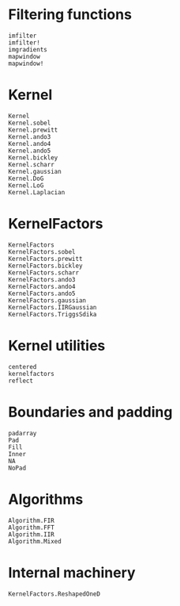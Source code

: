 # Filtering functions

```@docs
imfilter
imfilter!
imgradients
mapwindow
mapwindow!
```

# Kernel

```@docs
Kernel
Kernel.sobel
Kernel.prewitt
Kernel.ando3
Kernel.ando4
Kernel.ando5
Kernel.bickley
Kernel.scharr
Kernel.gaussian
Kernel.DoG
Kernel.LoG
Kernel.Laplacian
```

# KernelFactors

```@docs
KernelFactors
KernelFactors.sobel
KernelFactors.prewitt
KernelFactors.bickley
KernelFactors.scharr
KernelFactors.ando3
KernelFactors.ando4
KernelFactors.ando5
KernelFactors.gaussian
KernelFactors.IIRGaussian
KernelFactors.TriggsSdika
```

# Kernel utilities

```@docs
centered
kernelfactors
reflect
```

# Boundaries and padding

```@docs
padarray
Pad
Fill
Inner
NA
NoPad
```

# Algorithms

```@docs
Algorithm.FIR
Algorithm.FFT
Algorithm.IIR
Algorithm.Mixed
```

# Internal machinery

```@docs
KernelFactors.ReshapedOneD
```
